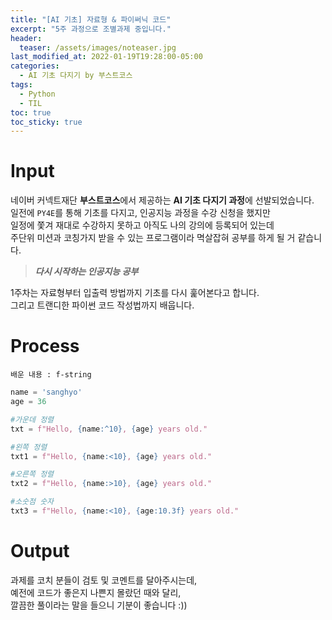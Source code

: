 ```yaml
---
title: "[AI 기초] 자료형 & 파이써닉 코드"
excerpt: "5주 과정으로 조별과제 중입니다."
header:
  teaser: /assets/images/noteaser.jpg
last_modified_at: 2022-01-19T19:28:00-05:00
categories:
  - AI 기초 다지기 by 부스트코스
tags:
  - Python
  - TIL
toc: true
toc_sticky: true
---
```


Input
====

네이버 커넥트재단 **부스트코스**에서 제공하는 **AI 기초 다지기 과정**에 선발되었습니다.   
일전에 `PY4E`를 통해 기초를 다지고, 인공지능 과정을 수강 신청을 했지만   
일정에 쫓겨 재대로 수강하지 못하고 아직도 나의 강의에 등록되어 있는데   
주단위 미션과 코칭가지 받을 수 있는 프로그램이라 멱살잡혀 공부를 하게 될 거 같습니다.   

> **_다시 시작하는 인공지능 공부_**   

1주차는 자료형부터 입출력 방법까지 기초를 다시 훑어본다고 합니다.  
그리고 트랜디한 파이썬 코드 작성법까지 배웁니다.

Process
=====
```
배운 내용 : f-string
```
```python
name = 'sanghyo'
age = 36

#가운데 정렬
txt = f"Hello, {name:^10}, {age} years old."

#왼쪽 정렬
txt1 = f"Hello, {name:<10}, {age} years old."

#오른쪽 정렬
txt2 = f"Hello, {name:>10}, {age} years old."

#소숫점 숫자
txt3 = f"Hello, {name:<10}, {age:10.3f} years old."

```   


Output
=====
과제를 코치 분들이 검토 및 코멘트를 달아주시는데,    
예전에 코드가 좋은지 나쁜지 몰랐던 때와 달리,   
깔끔한 풀이라는 말을 들으니 기분이 좋습니다 :))

